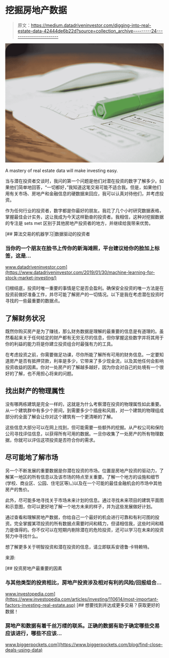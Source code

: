 # 挖掘房地产数据

> 原文：<https://medium.datadriveninvestor.com/digging-into-real-estate-data-42444de6b22d?source=collection_archive---------24----------------------->

![](img/6baa89754fd169c41df3fb3d0ef08420.png)

A mastery of real estate data will make investing easy.

当与潜在投资者交谈时，我问的第一个问题是他们对潜在投资的数字了解多少。如果他们简单地回答，“一切都好，”我知道这笔交易可能不适合我。但是，如果他们用有关市场、房地产和金融信息的硬数据来回应，我可以认真对待他们，并考虑投资。

作为任何行业的投资者，数字都是你最好的朋友。我花了几个小时研究数据表格，掌握最佳会计实务，这让我成为今天这样勤奋的投资者。我相信，这种对挖掘数据的专注是 sets met 区别于其他房地产投资者的地方，并继续给我带来优势。

[](https://www.datadriveninvestor.com/2019/01/30/machine-learning-for-stock-market-investing/) [## 算法交易的机器学习|数据驱动的投资者

### 当你的一个朋友在脸书上传你的新海滩照，平台建议给你的脸加上标签，这是…

www.datadriveninvestor.com](https://www.datadriveninvestor.com/2019/01/30/machine-learning-for-stock-market-investing/) 

归根结底，投资时唯一重要的事情是它是否会盈利。确保安全投资的唯一方法是在投资前做好准备工作，并尽可能了解房产的一切情况。以下是我在考虑潜在投资时寻找的一些最重要的数据点。

## 了解财务状况

既然你购买房产是为了赚钱，那么财务数据是理解的最重要的信息是有道理的。虽然看起来关于任何给定的财产都有无穷无尽的信息，但你掌握这些数字并将其用于你的利益的能力将是你建立投资组合时最强有力的工具。

在考虑投资之前，你需要做足功课，尽你所能了解所有可用的财务信息。一定要知道房产是否有抵押贷款，利率是多少，它带来了多少现金流，以及其他任何会影响投资收益的因素。你对一处房产的了解越多越好，因为你会对自己的处境有一个很好的了解，也不用担心将来的问题。

## 找出财产的物理属性

没有哪两栋建筑是完全一样的，这就是为什么考察潜在投资的物理属性如此重要。从一个建筑群中有多少个房间，到需要多少个插座和风扇，对一个建筑的物理组成部分的全面了解会让你对这个建筑有一个更清晰的了解。

这些信息大部分可以在网上找到，但可能需要一些额外的挖掘。从产权公司和保险公司寻找评估信息，以获得所有可用的数据。一旦你收集了一处房产的所有物理数据，你就可以评估这项投资是否符合你的需求。

## 尽可能地了解市场

另一个不断发展的重要数据是你潜在投资的市场。位置是房地产投资的驱动力，了解某一地区的所有信息以及该市场的特点至关重要。了解一个地方的设施和细节(学校、商业区、公园、住宅区等)。)以及在一个可能的最佳金融机会的市场中其他房产的售价。

此外，尽可能多地寻找关于市场未来计划的信息。通过寻找未来项目的建筑平面图和示意图，你可以更好地了解一个地方未来的样子，并为这些发展做好计划。

通过查看和理解房地产数据，你给自己一个最好的机会进行可靠和有利可图的投资。完全掌握某项投资的所有数据点需要时间和精力，但请相信我，这些时间和精力是值得的。你不仅可以在短期内剔除潜在的危险投资，还可以学习在未来的投资努力中寻找什么。

想了解更多关于明智投资和潜在投资的信息，请立即联系安德鲁·卡特赖特。

来源:

[](https://www.investopedia.com/articles/investing/110614/most-important-factors-investing-real-estate.asp) [## 投资房地产最重要的因素

### 与其他类型的投资相比，房地产投资涉及相对有利的风险/回报组合…

www.investopedia.com](https://www.investopedia.com/articles/investing/110614/most-important-factors-investing-real-estate.asp) [](https://www.biggerpockets.com/blog/find-close-deals-using-data) [## 想要找到并达成更多交易？获取更好的数据！

### 房地产和数据有着千丝万缕的联系。正确的数据有助于确定哪些交易应该进行，哪些不应该…

www.biggerpockets.com](https://www.biggerpockets.com/blog/find-close-deals-using-data)